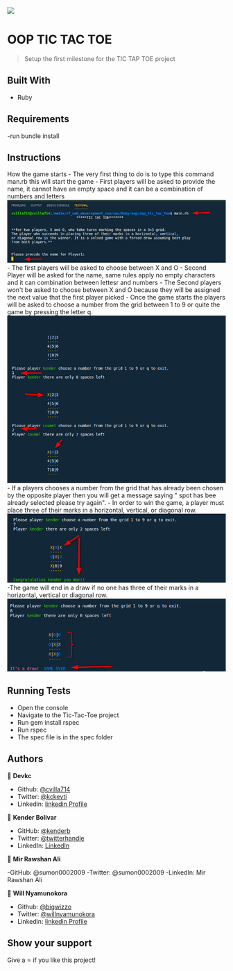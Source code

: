 
![](https://img.shields.io/badge/Microverse-blueviolet)

# OOP TIC TAC TOE

> Setup the first milestone for the TIC TAP TOE project

## Built With

- Ruby

## Requirements

-run bundle install

## Instructions
	

How the game starts 
    - The very first thing to do is to type this command man.rb this will start the game
    - First players will be asked to provide the name, it cannot have an empty space and it can be a combination of numbers and letters
    ![screenshot](./pictures/start_the_game.png)
    - The first players will be asked to choose between X and O
    - Second Player will be asked for the name, same rules apply no empty characters and it can combination between  lettesr and numbers
    - The Second players won't be asked to choose between X and O because they will be assigned the next value that the first player picked
     - Once the game starts the players will be asked to choose a number from the grid between 1 to 9 or quite the game by pressing the letter q.
    ![screenshot](./pictures/how_to_play_the_game.png)
    - If a players chooses a number from the grid that has already been chosen by the opposite player then you will get a message saying " spot has bee already 
    selected please try again".
    - In order to win the game, a player must place three of their marks in a horizontal, vertical, or diagonal row.
    ![screenshot](./pictures/winner.png)
    -The game will end in a draw if no one has three of their marks in a horizontal, vertical or diagonal row.
    ![screenshot](./pictures/draw.png)

## Running Tests
   
   - Open the console
   - Navigate to the Tic-Tac-Toe project
   - Run gem install rspec
   - Run rspec
   - The spec file is in the spec folder


## Authors

👤 **Devkc**

- Github: [@cvilla714](https://github.com/cvilla714)
- Twitter: [@kckeyti](https://twitter.com/kckeyti)
- Linkedin: [linkedin Profile](https://www.linkedin.com/in/cosmel-villalobos-1900531aa/)

👤 **Kender Bolivar**

- GitHub: [@kenderb](https://github.com/ken)
- Twitter: [@twitterhandle](https://twitter.com/KBTarts)
- LinkedIn: [LinkedIn](https://www.linkedin.com/in/kender-bolivar-1736086b/)


👤 **Mir Rawshan Ali**

-GitHub: @sumon0002009
-Twitter: @sumon0002009
-LinkedIn: Mir Rawshan Ali



👤 **Will Nyamunokora**

- Github: [@bigwizzo](https://github.com/bigwizzo)
- Twitter: [@willnyamunokora](https://twitter.com/willnyamunokora)
- Linkedin: [linkedin Profile](https://www.linkedin.com/in/willnyamunokora/)

## Show your support

Give a ⭐️ if you like this project!
